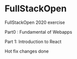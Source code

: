 # FullStackOpen
FullStackOpen 2020 exercise

Part0 : Fundamental of Webapps

Part 1: Introduction to React

Hot fix changes done

